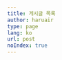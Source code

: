 ```yaml
---
title: 게시글 목록
author: haruair
type: page
lang: ko
url: post
noIndex: true
---
```


<!-- @template tags -->

<!-- @template posts -->

